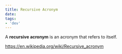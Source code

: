 ```yaml
---
title: Recursive Acronym
date:
tags:
- 'dev'
---
```


A **recursive acronym** is an acronym that refers to itself.

https://en.wikipedia.org/wiki/Recursive_acronym